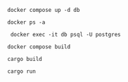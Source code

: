 ```
docker compose up -d db
```

```
docker ps -a
```

```
 docker exec -it db psql -U postgres
```

```
docker compose build
```

```
cargo build
```

```
cargo run
```

